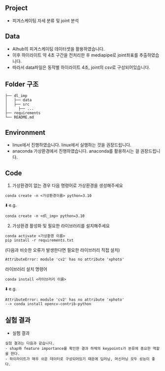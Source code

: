 ## Project
- 피겨스케이팅 자세 분류 및 joint 분석

## Data
- AIhub의 피겨스케이팅 데이터셋을 활용하였습니다.
- 이후 하이라이트 약 4초 구간을 전처리한 후 mediapipe로 joint좌표를 추출하였습니다.
- 따라서 data파일은 동작별 하이라이트 4초, joint의 csv로 구성되어있습니다.

## Folder 구조
```
├── dl_imp
│   ├── data
│   ├── src
│     ├── ...
├── requirements
└── README.md
```
## Environment
- linux에서 진행하였습니다. linux에서 실행하는 것을 권장드립니다.
- anaconda 가상환경에서 진행하였습니다. anaconda를 활용하시는 걸 권장드립니다.

## Code 
1. 가상환경이 없는 경우 다음 명령어로 가상환경을 생성해주세요

```
conda create -n <가상환경이름> python=3.10 
```
⬇️ e.g.
```
conda create -n <dl_imp> python=3.10
```

2. 가상환경 활성화 및 필요한 라이브러리를 설치해주세요
```
conda activate <가상환경 이름>
pip install -r requirements.txt
```
(다음과 비슷한 오류가 발생한다면 필요한 라이브러리 직접 설치)
```
AttributeError: module 'cv2' has no attribute 'xphoto'
```
라이브러리 설치 명령어
```
conda install <라이브러리 이름>
```
⬇️ e.g.
```
AttributeError: module 'cv2' has no attribute 'xphoto'
--> conda install opencv-contrib-python
```


## 실험 결과

- 실험 결과 
```
실험 결과는 다음과 같습니다. 
- shap와 feature importance를 확인한 결과 하체의 keypoints가 분류에 중요한 역할을 한다.
- 하이라이트가 매우 쉬운 데이터로 구성되어있기 때문에 딥러닝, 머신러닝 모두 성능이 좋다. 
```
